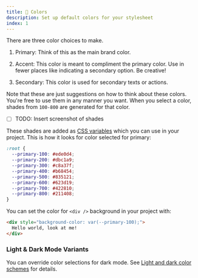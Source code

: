 ```yaml
---
title: 🎨 Colors
description: Set up default colors for your stylesheet
index: 1
---
```


There are three color choices to make.

1. Primary: Think of this as the main brand color.

1. Accent: This color is meant to compliment the primary color. Use in fewer places like indicating a secondary option. Be creative!

1. Secondary: This color is used for secondary texts or actions.

Note that these are just suggestions on how to think about these colors. You're free to use them in any manner you want. When you select a color, shades from `100-800` are generated for that color.

- [ ] TODO: Insert screenshot of shades

These shades are added as [CSS variables](https://developer.mozilla.org/en-US/docs/Web/CSS/Using_CSS_custom_properties) which you can use in your project. This is how it looks for color selected for primary:

```css
:root {
  --primary-100: #ede0d4;
  --primary-200: #dbc1a9;
  --primary-300: #c8a37f;
  --primary-400: #b68454;
  --primary-500: #835121;
  --primary-600: #623d19;
  --primary-700: #422810;
  --primary-800: #211408;
}
```

You can set the color for `<div />` background in your project with:

```html
<div style="background-color: var(--primary-100);">
  Hello world, look at me!
</div>
```



### Light & Dark Mode Variants

You can override color selections for dark mode. See [Light and dark color schemes](/docs/color-schemes) for details.
